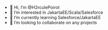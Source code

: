 - 👋 Hi, I’m @H2rculePoirot
- 👀 I’m interested in JakartaEE/Scala/Salesforce
- 🌱 I’m currently learning Salesforce/JakartaEE
- 💞️ I’m looking to collaborate on any projects

<!---
H2rculePoirot/H2rculePoirot is a ✨ special ✨ repository because its `README.md` (this file) appears on your GitHub profile.
You can click the Preview link to take a look at your changes.
--->
